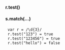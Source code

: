 #### r.test() 
#### s.match(...)

     var r = /\d{3}/ 
     r.test("123") = true 
     r.test("123456") = true 
     r.test("hello") = false
